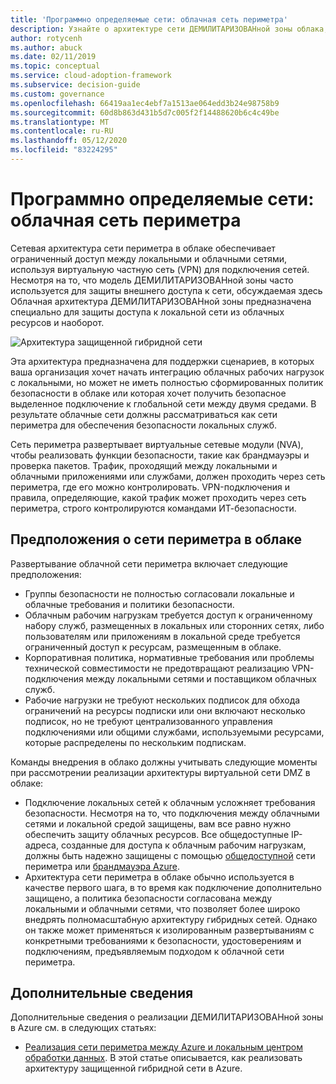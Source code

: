 ```yaml
---
title: 'Программно определяемые сети: облачная сеть периметра'
description: Узнайте о архитектуре сети ДЕМИЛИТАРИЗОВАНной зоны облака, которая обеспечивает ограниченный доступ между локальными и облачными сетями с помощью VPN.
author: rotycenh
ms.author: abuck
ms.date: 02/11/2019
ms.topic: conceptual
ms.service: cloud-adoption-framework
ms.subservice: decision-guide
ms.custom: governance
ms.openlocfilehash: 66419aa1ec4ebf7a1513ae064edd3b24e98758b9
ms.sourcegitcommit: 60d8b863d431b5d7c005f2f14488620b6c4c49be
ms.translationtype: MT
ms.contentlocale: ru-RU
ms.lasthandoff: 05/12/2020
ms.locfileid: "83224295"
---
```

# <a name="software-defined-networking-cloud-dmz"></a>Программно определяемые сети: облачная сеть периметра

Сетевая архитектура сети периметра в облаке обеспечивает ограниченный доступ между локальными и облачными сетями, используя виртуальную частную сеть (VPN) для подключения сетей. Несмотря на то, что модель ДЕМИЛИТАРИЗОВАНной зоны часто используется для защиты внешнего доступа к сети, обсуждаемая здесь Облачная архитектура ДЕМИЛИТАРИЗОВАНной зоны предназначена специально для защиты доступа к локальной сети из облачных ресурсов и наоборот.

![Архитектура защищенной гибридной сети](https://docs.microsoft.com/azure/architecture/reference-architectures/dmz/images/dmz-private.png)

Эта архитектура предназначена для поддержки сценариев, в которых ваша организация хочет начать интеграцию облачных рабочих нагрузок с локальными, но может не иметь полностью сформированных политик безопасности в облаке или которая хочет получить безопасное выделенное подключение к глобальной сети между двумя средами. В результате облачные сети должны рассматриваться как сети периметра для обеспечения безопасности локальных служб.

Сеть периметра развертывает виртуальные сетевые модули (NVA), чтобы реализовать функции безопасности, такие как брандмауэры и проверка пакетов. Трафик, проходящий между локальными и облачными приложениями или службами, должен проходить через сеть периметра, где его можно контролировать. VPN-подключения и правила, определяющие, какой трафик может проходить через сеть периметра, строго контролируются командами ИТ-безопасности.

## <a name="cloud-dmz-assumptions"></a>Предположения о сети периметра в облаке

Развертывание облачной сети периметра включает следующие предположения:

- Группы безопасности не полностью согласовали локальные и облачные требования и политики безопасности.
- Облачным рабочим нагрузкам требуется доступ к ограниченному набору служб, размещенных в локальных или сторонних сетях, либо пользователям или приложениям в локальной среде требуется ограниченный доступ к ресурсам, размещенным в облаке.
- Корпоративная политика, нормативные требования или проблемы технической совместимости не предотвращают реализацию VPN-подключения между локальными сетями и поставщиком облачных служб.
- Рабочие нагрузки не требуют нескольких подписок для обхода ограничений на ресурсы подписки или они включают несколько подписок, но не требуют централизованного управления подключениями или общими службами, используемыми ресурсами, которые распределены по нескольким подпискам.

Команды внедрения в облако должны учитывать следующие моменты при рассмотрении реализации архитектуры виртуальной сети DMZ в облаке:

- Подключение локальных сетей к облачным усложняет требования безопасности. Несмотря на то, что подключения между облачными сетями и локальной средой защищены, вам все равно нужно обеспечить защиту облачных ресурсов. Все общедоступные IP-адреса, созданные для доступа к облачным рабочим нагрузкам, должны быть надежно защищены с помощью [общедоступной](https://docs.microsoft.com/azure/architecture/reference-architectures/dmz/secure-vnet-dmz?toc=/azure/cloud-adoption-framework/toc.json&bc=/azure/cloud-adoption-framework/_bread/toc.json) сети периметра или [брандмауэра Azure](https://docs.microsoft.com/azure/firewall/overview).
- Архитектура сети периметра в облаке обычно используется в качестве первого шага, в то время как подключение дополнительно защищено, а политика безопасности согласована между локальными и облачными сетями, что позволяет более широко внедрять полномасштабную архитектуру гибридных сетей. Однако он также может применяться к изолированным развертываниям с конкретными требованиями к безопасности, удостоверениям и подключениям, предъявляемым подходом к облачной сети периметра.

## <a name="learn-more"></a>Дополнительные сведения

Дополнительные сведения о реализации ДЕМИЛИТАРИЗОВАНной зоны в Azure см. в следующих статьях:

- [Реализация сети периметра между Azure и локальным центром обработки данных](https://docs.microsoft.com/azure/architecture/reference-architectures/dmz/secure-vnet-dmz). В этой статье описывается, как реализовать архитектуру защищенной гибридной сети в Azure.

